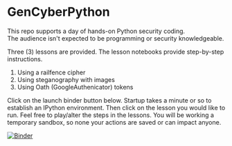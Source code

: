 # GenCyberPython
This repo supports a day of hands-on Python security coding.  
The audience isn't expected to be programming or security knowledgeable.

Three (3) lessons are provided.  The lesson notebooks provide step-by-step instructions.

1) Using a railfence cipher
2) Using steganography with images
3) Using Oath (GoogleAuthenicator) tokens

Click on the launch binder button below.  Startup takes a minute or so to establish an IPython
environment.  Then click on the lesson you would like to run.  Feel free to play/alter the steps
in the lessons.  You will be working a temporary sandbox, so none your actions are saved or
can impact anyone.

[![Binder](https://mybinder.org/badge_logo.svg)](https://mybinder.org/v2/gh/kengraf/GenCyberPython/HEAD)
